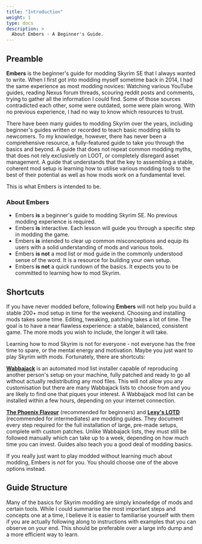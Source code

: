 ```yaml
---
title: "Introduction"
weight: 1
type: docs
description: >
  About Embers - A Beginner's Guide.
---
```


## Preamble

**Embers** is the beginner's guide for modding Skyrim SE that I always wanted to write. When I first got into modding myself sometime back in 2014, I had the same experience as most modding novices: Watching various YouTube guides, reading Nexus forum threads, scouring reddit posts and comments, trying to gather all the information I could find. Some of those sources contradicted each other, some were outdated, some were plain wrong. With no previous experience, I had no way to know which resources to trust.

There have been many guides to modding Skyrim over the years, including beginner's guides written or recorded to teach basic modding skills to newcomers. To my knowledge, however, there has never been a comprehensive resource, a fully-featured guide to take you through the basics and beyond. A guide that does not repeat common modding myths, that does not rely exclusively on LOOT, or completely disregard asset management. A guide that understands that the key to assembling a stable, coherent mod setup is learning how to utilise various modding tools to the best of their potential as well as how mods work on a fundamental level.

This is what Embers is intended to be.

### About Embers

- Embers **is** a beginner's guide to modding Skyrim SE. No previous modding experience is required.
- Embers **is** interactive. Each lesson will guide you through a specific step in modding the game.
- Embers **is** intended to clear up common misconceptions and equip its users with a solid understanding of mods and various tools. 
- Embers **is not** a mod list or mod guide in the commonly understood sense of the word. It is a resource for building your own setup.
- Embers **is not** a quick rundown of the basics. It expects you to be committed to learning how to mod Skyrim.

## Shortcuts

If you have never modded before, following **Embers** will not help you build a stable 200+ mod setup in time for the weekend. Choosing and installing mods takes some time. Editing, tweaking, patching takes a lot of time. The goal is to have a near flawless experience: a stable, balanced, consistent game. The more mods you wish to include, the longer it will take.

Learning how to mod Skyrim is not for everyone - not everyone has the free time to spare, or the mental energy and motivation. Maybe you just want to play Skyrim with mods. Fortunately, there are shortcuts:

[**Wabbajack**](https://www.wabbajack.org/#/) is an automated mod list installer capable of reproducing another person's setup on your machine, fully patched and ready to go all without actually redistributing any mod files. This will not allow you any customisation but there are many Wabbajack lists to choose from and you are likely to find one that piques your interest. A Wabbajack mod list can be installed within a few hours, depending on your internet connection.

[**The Phoenix Flavour**](/tpf/) (recommended for beginners) and [**Lexy's LOTD**](https://lexyslotd.com/) (recommended for intermediates) are modding guides. They document every step required for the full installation of large, pre-made setups, complete with custom patches. Unlike Wabbajack lists, they must still be followed manually which can take up to a week, depending on how much time you can invest. Guides also teach you a good deal of modding basics.

If you really just want to play modded without learning much about modding, Embers is *not* for you. You should choose one of the above options instead.

## Guide Structure

Many of the basics for Skyrim modding are simply knowledge of mods and certain tools. While I could summarise the most important steps and concepts one at a time, I believe it is easier to familiarise yourself with them if you are actually following along to instructions with examples that you can observe on your end. This should be preferable over a large info dump and a more efficient way to learn.
